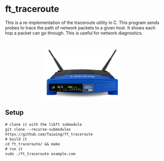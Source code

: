 # ft\_traceroute

This is a re-implementation of the traceroute utility in C. This program sends
probes to trace the path of network packets to a given host. It shows each hop
a packet can go through. This is useful for network diagnostics.

<br />
<p align="center">
	<img src="https://github.com/Taiwing/ft_traceroute/blob/master/resources/router.jpg?raw=true" alt="router" style="width: 50%;"/>
</p>

## Setup

```shell
# clone it with the libft submodule
git clone --recurse-submodules https://github.com/Taiwing/ft_traceroute
# build it
cd ft_traceroute/ && make
# run it
sudo ./ft_traceroute example.com
```
